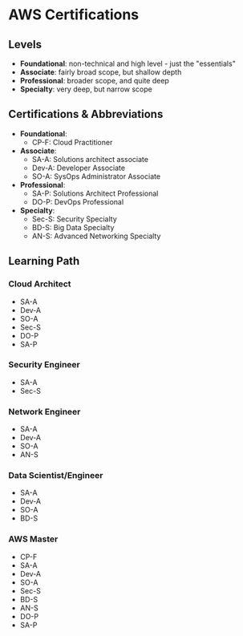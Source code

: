 # AWS Certifications

## Levels

- **Foundational**: non-technical and high level - just the "essentials"
- **Associate**: fairly broad scope, but shallow depth
- **Professional**: broader scope, and quite deep
- **Specialty**: very deep, but narrow scope


## Certifications & Abbreviations

- **Foundational**: 
  - CP-F: Cloud Practitioner
- **Associate**:
  - SA-A: Solutions architect associate
  - Dev-A: Developer Associate
  - SO-A: SysOps Administrator Associate
- **Professional**:
  - SA-P: Solutions Architect Professional
  - DO-P: DevOps Professional
- **Specialty**:
  - Sec-S: Security Specialty
  - BD-S: Big Data Specialty
  - AN-S: Advanced Networking Specialty


## Learning Path

### Cloud Architect

- SA-A
- Dev-A
- SO-A
- Sec-S
- DO-P
- SA-P

### Security Engineer

- SA-A
- Sec-S

### Network Engineer

- SA-A
- Dev-A
- SO-A
- AN-S

### Data Scientist/Engineer

- SA-A
- Dev-A
- SO-A
- BD-S

### AWS Master

- CP-F
- SA-A
- Dev-A
- SO-A
- Sec-S
- BD-S
- AN-S
- DO-P
- SA-P
